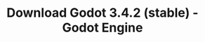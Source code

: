 ---
# Generated by /tools/generators/src/download_archive_generator !!! do not edit by hand !!!
title: 'Download Godot 3.4.2 (stable) - Godot Engine'
type: 'download/archive'
name: '3.4.2'
flavor: 'stable'
release_date: '2021-12-22T03:00:00-00:00'
release_notes: 'article/maintenance-release-godot-3-4-2/'
primaryPlatforms:
  - 'android.apk'
  - 'linux.64'
  - 'macos.universal'
  - 'windows.64'
  - 'linux_server.headless.64'
  - 'web'
  - 'templates'
links:
  android.apk:
    name: 'android.apk'
    title: 'Android'
    caption: 'APK Universal (ARM64 + ARMv7 + x86_64 + x86)'
    tags:
      - 'APK download'
      - 'ARM64/v7'
      - 'x86 (64 & 32 bit)'
    hosts:
      github_builds:
        regular: 'https://github.com/godotengine/godot-builds/releases/download/3.4.2-stable/Godot_v3.4.2-stable_android_editor.apk'
        mono: '#'
      github:
        regular: 'https://github.com/godotengine/godot/releases/download/3.4.2-stable/Godot_v3.4.2-stable_android_editor.apk'
        mono: '#'
  linux.64:
    name: 'linux.64'
    title: 'Linux'
    caption: 'Padrão (x86_64)'
    tags:
      - '64 bit'
    hosts:
      github_builds:
        regular: 'https://github.com/godotengine/godot-builds/releases/download/3.4.2-stable/Godot_v3.4.2-stable_x11.64.zip'
        mono: 'https://github.com/godotengine/godot-builds/releases/download/3.4.2-stable/Godot_v3.4.2-stable_mono_x11_64.zip'
      github:
        regular: 'https://github.com/godotengine/godot/releases/download/3.4.2-stable/Godot_v3.4.2-stable_x11.64.zip'
        mono: 'https://github.com/godotengine/godot/releases/download/3.4.2-stable/Godot_v3.4.2-stable_mono_x11_64.zip'
  macos.universal:
    name: 'macos.universal'
    title: 'macOS'
    caption: 'Universal (x86_64 + Silício da Apple)'
    tags:
      - 'Intel/Apple Silicon'
      - '64 bit'
    hosts:
      github_builds:
        regular: 'https://github.com/godotengine/godot-builds/releases/download/3.4.2-stable/Godot_v3.4.2-stable_osx.universal.zip'
        mono: 'https://github.com/godotengine/godot-builds/releases/download/3.4.2-stable/Godot_v3.4.2-stable_mono_osx.universal.zip'
      github:
        regular: 'https://github.com/godotengine/godot/releases/download/3.4.2-stable/Godot_v3.4.2-stable_osx.universal.zip'
        mono: 'https://github.com/godotengine/godot/releases/download/3.4.2-stable/Godot_v3.4.2-stable_mono_osx.universal.zip'
  windows.64:
    name: 'windows.64'
    title: 'Windows'
    caption: 'Padrão (x86_64)'
    tags:
      - '64 bit'
    hosts:
      github_builds:
        regular: 'https://github.com/godotengine/godot-builds/releases/download/3.4.2-stable/Godot_v3.4.2-stable_win64.exe.zip'
        mono: 'https://github.com/godotengine/godot-builds/releases/download/3.4.2-stable/Godot_v3.4.2-stable_mono_win64.zip'
      github:
        regular: 'https://github.com/godotengine/godot/releases/download/3.4.2-stable/Godot_v3.4.2-stable_win64.exe.zip'
        mono: 'https://github.com/godotengine/godot/releases/download/3.4.2-stable/Godot_v3.4.2-stable_mono_win64.zip'
  linux_server.headless.64:
    name: 'linux_server.headless.64'
    title: 'Linux Server'
    caption: 'Headless (x86_64)'
    tags:
      - '64 bit'
      - 'Headless'
    hosts:
      github_builds:
        regular: 'https://github.com/godotengine/godot-builds/releases/download/3.4.2-stable/Godot_v3.4.2-stable_linux_headless.64.zip'
        mono: 'https://github.com/godotengine/godot-builds/releases/download/3.4.2-stable/Godot_v3.4.2-stable_mono_linux_headless_64.zip'
      github:
        regular: 'https://github.com/godotengine/godot/releases/download/3.4.2-stable/Godot_v3.4.2-stable_linux_headless.64.zip'
        mono: 'https://github.com/godotengine/godot/releases/download/3.4.2-stable/Godot_v3.4.2-stable_mono_linux_headless_64.zip'
  web:
    name: 'web'
    title: 'Editor Web'
    caption: ''
    tags:
      - 'Self-hosted'
      - 'Cross-platform'
    hosts:
      github_builds:
        regular: 'https://github.com/godotengine/godot-builds/releases/download/3.4.2-stable/Godot_v3.4.2-stable_web_editor.zip'
        mono: '#'
      github:
        regular: 'https://github.com/godotengine/godot/releases/download/3.4.2-stable/Godot_v3.4.2-stable_web_editor.zip'
        mono: '#'
  linux.32:
    name: 'linux.32'
    title: 'Linux'
    caption: 'Padrão (x86)'
    tags:
      - '32 bit'
    hosts:
      github_builds:
        regular: 'https://github.com/godotengine/godot-builds/releases/download/3.4.2-stable/Godot_v3.4.2-stable_x11.32.zip'
        mono: 'https://github.com/godotengine/godot-builds/releases/download/3.4.2-stable/Godot_v3.4.2-stable_mono_x11_32.zip'
      github:
        regular: 'https://github.com/godotengine/godot/releases/download/3.4.2-stable/Godot_v3.4.2-stable_x11.32.zip'
        mono: 'https://github.com/godotengine/godot/releases/download/3.4.2-stable/Godot_v3.4.2-stable_mono_x11_32.zip'
  windows.32:
    name: 'windows.32'
    title: 'Windows'
    caption: 'Padrão (x86)'
    tags:
      - '32 bit'
    hosts:
      github_builds:
        regular: 'https://github.com/godotengine/godot-builds/releases/download/3.4.2-stable/Godot_v3.4.2-stable_win32.exe.zip'
        mono: 'https://github.com/godotengine/godot-builds/releases/download/3.4.2-stable/Godot_v3.4.2-stable_mono_win32.zip'
      github:
        regular: 'https://github.com/godotengine/godot/releases/download/3.4.2-stable/Godot_v3.4.2-stable_win32.exe.zip'
        mono: 'https://github.com/godotengine/godot/releases/download/3.4.2-stable/Godot_v3.4.2-stable_mono_win32.zip'
  linux_server.64:
    name: 'linux_server.64'
    title: 'Servidor Linux'
    caption: 'Padrão (x86_64)'
    tags:
      - '64 bit'
    hosts:
      github_builds:
        regular: 'https://github.com/godotengine/godot-builds/releases/download/3.4.2-stable/Godot_v3.4.2-stable_linux_server.64.zip'
        mono: 'https://github.com/godotengine/godot-builds/releases/download/3.4.2-stable/Godot_v3.4.2-stable_mono_linux_server_64.zip'
      github:
        regular: 'https://github.com/godotengine/godot/releases/download/3.4.2-stable/Godot_v3.4.2-stable_linux_server.64.zip'
        mono: 'https://github.com/godotengine/godot/releases/download/3.4.2-stable/Godot_v3.4.2-stable_mono_linux_server_64.zip'
  aar_library:
    name: 'aar_library'
    title: 'Biblioteca de AAR'
    caption: ''
    tags:
      - 'Android plugins'
      - 'Java'
      - 'Kotlin'
    hosts:
      github_builds:
        regular: 'https://github.com/godotengine/godot-builds/releases/download/3.4.2-stable/godot-lib.3.4.2.stable.release.aar'
        mono: 'https://github.com/godotengine/godot-builds/releases/download/3.4.2-stable/godot-lib.3.4.2.stable.mono.release.aar'
      github:
        regular: 'https://github.com/godotengine/godot/releases/download/3.4.2-stable/godot-lib.3.4.2.stable.release.aar'
        mono: 'https://github.com/godotengine/godot/releases/download/3.4.2-stable/godot-lib.3.4.2.stable.mono.release.aar'
  templates:
    name: 'templates'
    title: 'Modelos de exportação'
    caption: ''
    tags:
      - 'Utilizado para exportar os seus jogos para todas as plataformas suportadas'
    hosts:
      github_builds:
        regular: 'https://github.com/godotengine/godot-builds/releases/download/3.4.2-stable/Godot_v3.4.2-stable_export_templates.tpz'
        mono: 'https://github.com/godotengine/godot-builds/releases/download/3.4.2-stable/Godot_v3.4.2-stable_mono_export_templates.tpz'
      github:
        regular: 'https://github.com/godotengine/godot/releases/download/3.4.2-stable/Godot_v3.4.2-stable_export_templates.tpz'
        mono: 'https://github.com/godotengine/godot/releases/download/3.4.2-stable/Godot_v3.4.2-stable_mono_export_templates.tpz'
---